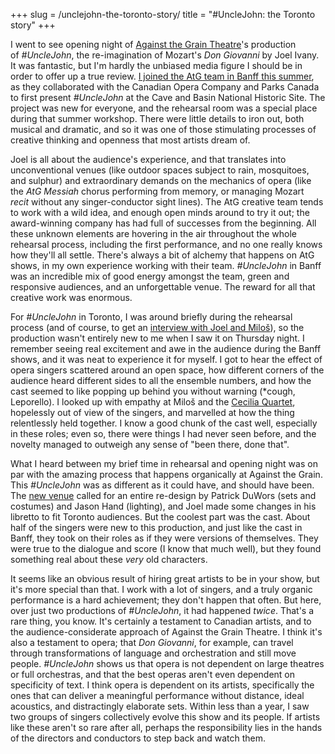 +++
slug = /unclejohn-the-toronto-story/
title = "#UncleJohn: the Toronto story"
+++


I went to see opening night of <a href="http://againstthegraintheatre.com/" target="_blank">Against the Grain Theatre</a>'s production of&nbsp;<em>#UncleJohn</em>, the re-imagination of Mozart's&nbsp;<em>Don Giovanni</em>&nbsp;by Joel Ivany. It was fantastic, but I'm hardly the unbiased media figure I should be in order to offer up a true review. <a href="http://atg.schmopera.com/" target="_blank">I joined the AtG team in Banff this summer</a>, as they collaborated with the Canadian Opera Company and Parks Canada to first present <em>#UncleJohn&nbsp;</em>at the Cave and Basin National Historic Site. The project was new for everyone, and the rehearsal room was a special place during that summer workshop. There were little details to iron out, both musical and dramatic, and so it was one of those stimulating processes of creative thinking and openness that most artists dream of.<p></p><p>Joel is all about the audience's experience, and that translates into unconventional venues&nbsp;(like outdoor spaces subject to rain, mosquitoes, and sulphur) and extraordinary&nbsp;demands on the mechanics of opera (like the&nbsp;<em>AtG Messiah</em> chorus performing from memory, or managing&nbsp;Mozart <em>recit</em>&nbsp;without any singer-conductor sight lines). The AtG creative team tends to work with&nbsp;a wild idea, and enough open minds around to try it out;&nbsp;the award-winning company&nbsp;has had full of successes from the beginning. All these unknown elements are hovering in the air throughout the whole rehearsal process, including the first performance, and no one really knows how they'll all settle.&nbsp;There's always a bit of alchemy that happens on AtG shows, in my own experience working with their team.&nbsp;<em>#UncleJohn</em> in Banff was an incredible mix of good energy amongst the team, green and responsive audiences, and an unforgettable venue. The reward for all that creative work was enormous.</p><p><span data-sc-tag="[caption id=&quot;attachment_2320&quot; align=&quot;aligncenter&quot; width=&quot;1498&quot;][/caption]" class="sc-node sc-node-caption"></span></p><p>For <em>#UncleJohn</em>&nbsp;in Toronto, I was around briefly during the rehearsal process (and of course, to get an <a href="/unclejohn-in-toronto/" target="_blank">interview with Joel and&nbsp;Miloš</a>), so the production wasn't entirely new to me when I saw it on Thursday night.&nbsp;I remember seeing real excitement and awe in the audience during the Banff shows, and it was neat to experience it for myself. I got to hear the effect of opera singers scattered around an open space,&nbsp;how different corners of the audience heard different sides to all the ensemble numbers, and how the cast seemed to like popping up behind you without warning (*cough, Leporello). I looked up with empathy at&nbsp;Miloš and the <a href="http://againstthegraintheatre.com/artists/542c0d5d0082a2f920000018" target="_blank">Cecilia Quartet</a>, hopelessly out of view of the singers, and marvelled at how the thing relentlessly held together. I know a good chunk&nbsp;of the cast well, especially in these roles; even so, there were things I had never seen before, and the novelty managed to outweigh any sense of "been there, done that".</p><p>What I heard between my brief time in rehearsal and opening night was on par with the&nbsp;amazing process that happens organically at Against the Grain. This <em>#UncleJohn&nbsp;</em>was as different as it could have, and should have been. The <a href="http://www.thegreathall.ca/" target="_blank">new venue</a>&nbsp;called for an entire re-design by Patrick DuWors (sets and costumes) and Jason Hand (lighting), and Joel made some changes in his libretto to fit Toronto audiences. But the coolest part was the cast. About half of the singers were new to this production, and just like the cast in Banff, they took on their roles&nbsp;as&nbsp;if they were versions of themselves. They were true to the dialogue and score (I know that much well), but they found something real about these <em>very</em> old characters.</p><p><span data-sc-tag="[caption id=&quot;attachment_2323&quot; align=&quot;aligncenter&quot; width=&quot;1500&quot;][/caption]" class="sc-node sc-node-caption"></span></p><p>It seems like an obvious result of hiring great artists to be in your show, but it's more special than that. I work with a lot of singers, and a truly organic performance is a hard achievement; they don't happen that often. But here, over just two productions of&nbsp;<em>#UncleJohn</em>, it had happened&nbsp;<em>twice</em>. That's a rare thing, you know. It's certainly a testament to Canadian artists, and to the audience-considerate approach of Against the Grain Theatre. I think it's also a testament to opera; that&nbsp;<em>Don Giovanni</em>, for example, can travel through transformations of language and orchestration and still move people.&nbsp;<em>#UncleJohn</em> shows us that opera is not dependent on large theatres or full orchestras, and that the best operas aren't even dependent on specificity of text.&nbsp;I think opera is dependent on its artists, specifically the ones that can deliver a meaningful performance without distance, ideal acoustics, and distractingly elaborate sets. Within less than a year, I saw two groups of singers&nbsp;collectively evolve this show and its people.&nbsp;If artists like these aren't so rare after all, perhaps the responsibility lies in the hands of the directors and conductors to step back and watch them.</p>

